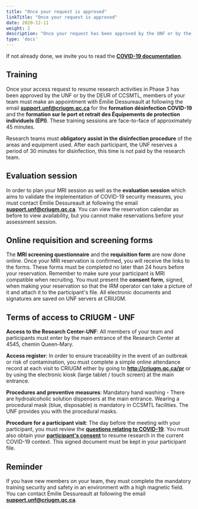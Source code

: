 ```yaml
---
title: "Once your request is approved"
linkTitle: "Once your request is approved"
date: 2020-12-11
weight: 2
description: "Once your request has been approved by the UNF or by the DEUR of the CCSMTL"
type: 'docs'
---
```



If not already done, we invite you to read the __[COVID-19 documentation](https://unf-montreal.ca/documents/covid)__.

## Training

Once your access request to resume research activities in Phase 3 has been approved by the UNF or by the DEUR of CCSMTL, members of your team must make an appointment with Émilie Dessureault at following the email __[support.unf@criugm.qc.ca](mailto:support.unf@criugm.qc.ca?subject=Formation_désinfection-ÉPI)__ for the **formation désinfection COVID-19** and the **formation sur le port et retrait des Équipements de protection individuels (ÉPI)**. These training sessions are face-to-face of approximately 45 minutes.

Research teams must **obligatory assist in the disinfection procedure** of the areas and equipment used. After each participant, the UNF reserves a period of 30 minutes for disinfection, this time is not paid by the research team.

## Evaluation session

In order to plan your MRI session as well as the **evaluation session** which aims to validate the implementation of COVID-19 security measures, you must contact Émilie Dessureault at following the email __[support.unf@criugm.qc.ca](mailto:support.unf@criugm.qc.ca?subject=Séance_évaluation)__. You can view the reservation calendar as before to view availability, but you cannot make reservations before your assessment session.

## Online requisition and screening forms

The **MRI screening questionnaire** and the **requisition form** are now done online. Once your MRI reservation is confirmed, you will receive the links to the forms. These forms must be completed no later than 24 hours before your reservation. Remember to make sure your participant is MRI compatible when recruiting. You must present the **consent form**, signed, when making your reservation so that the IRM operator can take a picture of it and attach it to the participant's file. All electronic documents and signatures are saved on UNF servers at CRIUGM.

## Terms of access to CRIUGM - UNF

**Access to the Research Center-UNF**: All members of your team and participants must enter by the main entrance of the Research Center at 4545, chemin Queen-Mary.  

**Access register**: In order to ensure traceability in the event of an outbreak or risk of contamination, you must complete a simple online attendance record at each visit to CRIUGM either by going to **http://criugm.qc.ca/pr** or by using the electronic kiosk (large tablet / touch screen) at the main entrance.

**Procedures and preventive measures**: Mandatory hand washing - There are hydroalcoholic solution dispensers at the main entrance.
Wearing a procedural mask (blue, disposable) is mandatory in CCSMTL facilities. The UNF provides you with the procedural masks.

**Procedure for a participant visit**: The day before the meeting with your participant, you must review the **[questions relating to COVID-19](https://unf-montreal.ca/documents/covid/procedure_visite_participant_CCSMTL/)**. You must also obtain your **[participant's consent](https://unf-montreal.ca/documents/covid/autorisation_participant_recherche-DEUR_CCSMTL/)** to resume research in the current COVID-19 context. This signed document must be kept in your participant file.


## **Reminder**
If you have new members on your team, they must complete the mandatory training security and safety in an environment with a high magnetic field. You can contact Émilie Dessureault at following the email __[support.unf@criugm.qc.ca](mailto:support.unf@criugm.qc.ca?subject=Formation_sécurité)__.
